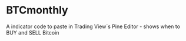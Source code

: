 # BTCmonthly
A indicator code to paste in Trading View´s Pine Editor - shows when to BUY and SELL Bitcoin
